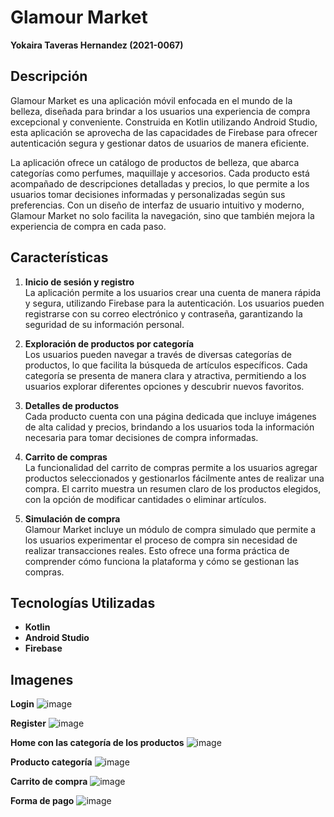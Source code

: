 # Glamour Market

**Yokaira Taveras Hernandez (2021-0067)**

## Descripción

Glamour Market es una aplicación móvil enfocada en el mundo de la belleza, diseñada para brindar a los usuarios una experiencia de compra excepcional y conveniente. Construida en Kotlin utilizando Android Studio, esta aplicación se aprovecha de las capacidades de Firebase para ofrecer autenticación segura y gestionar datos de usuarios de manera eficiente.

La aplicación ofrece un catálogo de productos de belleza, que abarca categorías como perfumes, maquillaje y accesorios. Cada producto está acompañado de descripciones detalladas y precios, lo que permite a los usuarios tomar decisiones informadas y personalizadas según sus preferencias. Con un diseño de interfaz de usuario intuitivo y moderno, Glamour Market no solo facilita la navegación, sino que también mejora la experiencia de compra en cada paso.

## Características

1. **Inicio de sesión y registro**  
   La aplicación permite a los usuarios crear una cuenta de manera rápida y segura, utilizando Firebase para la autenticación. Los usuarios pueden registrarse con su correo electrónico y contraseña, garantizando la seguridad de su información personal.

2. **Exploración de productos por categoría**  
   Los usuarios pueden navegar a través de diversas categorías de productos, lo que facilita la búsqueda de artículos específicos. Cada categoría se presenta de manera clara y atractiva, permitiendo a los usuarios explorar diferentes opciones y descubrir nuevos favoritos.

3. **Detalles de productos**  
   Cada producto cuenta con una página dedicada que incluye imágenes de alta calidad y  precios, brindando a los usuarios toda la información necesaria para tomar decisiones de compra informadas.

4. **Carrito de compras**  
   La funcionalidad del carrito de compras permite a los usuarios agregar productos seleccionados y gestionarlos fácilmente antes de realizar una compra. El carrito muestra un resumen claro de los productos elegidos, con la opción de modificar cantidades o eliminar artículos.

5. **Simulación de compra**  
   Glamour Market incluye un módulo de compra simulado que permite a los usuarios experimentar el proceso de compra sin necesidad de realizar transacciones reales. Esto ofrece una forma práctica de comprender cómo funciona la plataforma y cómo se gestionan las compras.

## Tecnologías Utilizadas

- **Kotlin**
- **Android Studio**
- **Firebase**

## Imagenes

**Login**
![image](https://github.com/user-attachments/assets/b747a430-c57f-4803-957e-af1f57783f55)

**Register**
![image](https://github.com/user-attachments/assets/efeac235-2533-447a-a428-6f4d2f95b1bc)

**Home con las categoría de los productos**
![image](https://github.com/user-attachments/assets/cb7179a1-3ba4-441b-b32a-2773a0c916af)

**Producto categoría**
![image](https://github.com/user-attachments/assets/8a3dd4fc-57aa-4b10-ac44-72092c4fdb59)

**Carrito de compra**
![image](https://github.com/user-attachments/assets/a3d72c5a-fd5a-4ed9-8af8-2a7fc7d93793)

**Forma de pago**
![image](https://github.com/user-attachments/assets/ba856362-46a7-4b4e-92db-d877429ab2cf)

